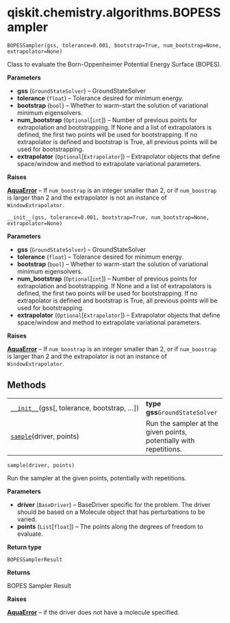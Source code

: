 <span id="qiskit-chemistry-algorithms-bopessampler" />

# qiskit.chemistry.algorithms.BOPESSampler



`BOPESSampler(gss, tolerance=0.001, bootstrap=True, num_bootstrap=None, extrapolator=None)`

Class to evaluate the Born-Oppenheimer Potential Energy Surface (BOPES).

**Parameters**

*   **gss** (`GroundStateSolver`) – GroundStateSolver
*   **tolerance** (`float`) – Tolerance desired for minimum energy.
*   **bootstrap** (`bool`) – Whether to warm-start the solution of variational minimum eigensolvers.
*   **num\_bootstrap** (`Optional`\[`int`]) – Number of previous points for extrapolation and bootstrapping. If None and a list of extrapolators is defined, the first two points will be used for bootstrapping. If no extrapolator is defined and bootstrap is True, all previous points will be used for bootstrapping.
*   **extrapolator** (`Optional`\[`Extrapolator`]) – Extrapolator objects that define space/window and method to extrapolate variational parameters.

**Raises**

[**AquaError**](qiskit.aqua.AquaError#qiskit.aqua.AquaError "qiskit.aqua.AquaError") – If `num_boostrap` is an integer smaller than 2, or if `num_boostrap` is larger than 2 and the extrapolator is not an instance of `WindowExtrapolator`.



`__init__(gss, tolerance=0.001, bootstrap=True, num_bootstrap=None, extrapolator=None)`

**Parameters**

*   **gss** (`GroundStateSolver`) – GroundStateSolver
*   **tolerance** (`float`) – Tolerance desired for minimum energy.
*   **bootstrap** (`bool`) – Whether to warm-start the solution of variational minimum eigensolvers.
*   **num\_bootstrap** (`Optional`\[`int`]) – Number of previous points for extrapolation and bootstrapping. If None and a list of extrapolators is defined, the first two points will be used for bootstrapping. If no extrapolator is defined and bootstrap is True, all previous points will be used for bootstrapping.
*   **extrapolator** (`Optional`\[`Extrapolator`]) – Extrapolator objects that define space/window and method to extrapolate variational parameters.

**Raises**

[**AquaError**](qiskit.aqua.AquaError#qiskit.aqua.AquaError "qiskit.aqua.AquaError") – If `num_boostrap` is an integer smaller than 2, or if `num_boostrap` is larger than 2 and the extrapolator is not an instance of `WindowExtrapolator`.

## Methods

|                                                                                                                                                       |                                                                    |
| ----------------------------------------------------------------------------------------------------------------------------------------------------- | ------------------------------------------------------------------ |
| [`__init__`](#qiskit.chemistry.algorithms.BOPESSampler.__init__ "qiskit.chemistry.algorithms.BOPESSampler.__init__")(gss\[, tolerance, bootstrap, …]) | **type gss**`GroundStateSolver`                                    |
| [`sample`](#qiskit.chemistry.algorithms.BOPESSampler.sample "qiskit.chemistry.algorithms.BOPESSampler.sample")(driver, points)                        | Run the sampler at the given points, potentially with repetitions. |



`sample(driver, points)`

Run the sampler at the given points, potentially with repetitions.

**Parameters**

*   **driver** (`BaseDriver`) – BaseDriver specific for the problem. The driver should be based on a Molecule object that has perturbations to be varied.
*   **points** (`List`\[`float`]) – The points along the degrees of freedom to evaluate.

**Return type**

`BOPESSamplerResult`

**Returns**

BOPES Sampler Result

**Raises**

[**AquaError**](qiskit.aqua.AquaError#qiskit.aqua.AquaError "qiskit.aqua.AquaError") – if the driver does not have a molecule specified.
